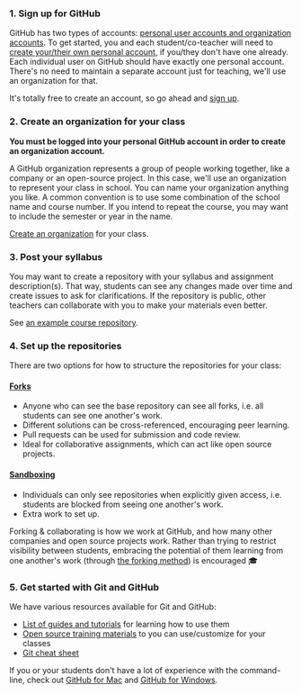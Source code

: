 ### 1. Sign up for GitHub

GitHub has two types of accounts: [personal user accounts and organization accounts][user-accounts]. To get started, you and each student/co-teacher will need to [create your/their own personal account][signup], if you/they don't have one already. Each individual user on GitHub should have exactly one personal account. There's no need to maintain a separate account just for teaching, we'll use an organization for that.

It's totally free to create an account, so go ahead and [sign up][signup].

### 2. Create an organization for your class

**You must be logged into your personal GitHub account in order to create an organization account.**

A GitHub organization represents a group of people working together, like a company or an open-source project. In this case, we'll use an organization to represent your class in school. You can name your organization anything you like. A common convention is to use some combination of the school name and course number. If you intend to repeat the course, you may want to include the semester or year in the name.

[Create an organization][org-signup] for your class.

### 3. Post your syllabus

You may want to create a repository with your syllabus and assignment description(s). That way, students can see any changes made over time and create issues to ask for clarifications. If the repository is public, other teachers can collaborate with you to make your materials even better.

See [an example course repository](https://github.com/afeld/advanced_js).

### 4. Set up the repositories

There are two options for how to structure the repositories for your class:

#### [Forks][forks]

* Anyone who can see the base repository can see all forks, i.e. all students can see one another's work.
* Different solutions can be cross-referenced, encouraging peer learning.
* Pull requests can be used for submission and code review.
* Ideal for collaborative assignments, which can act like open source projects.

#### [Sandboxing][sandboxing]

* Individuals can only see repositories when explicitly given access, i.e. students are blocked from seeing one another's work.
* Extra work to set up.

Forking & collaborating is how we work at GitHub, and how many other companies and open source projects work. Rather than trying to restrict visibility between students, embracing the potential of them learning from one another's work (through [the forking method][forks]) is encouraged :mortar_board:

### 5. Get started with Git and GitHub

We have various resources available for Git and GitHub:

* [List of guides and tutorials][learning-materials] for learning how to use them
* [Open source training materials][teaching-materials] to you can use/customize for your classes
* [Git cheat sheet][cheat-sheet]

If you or your students don't have a lot of experience with the command-line, check out [GitHub for Mac][ghfm] and [GitHub for Windows][ghfw].

<!-- Links -->
[org-signup]: http://github.com/organizations/new
[signup]: https://help.github.com/articles/signing-up-for-a-new-github-account
[user-accounts]: https://help.github.com/articles/what-s-the-difference-between-user-and-organization-accounts
[forks]: forks
[sandboxing]: sandboxing
[learning-materials]: https://help.github.com/articles/what-are-other-good-resources-for-learning-git-and-github
[teaching-materials]: http://training.github.com/materials/
[cheat-sheet]: /git-cheat-sheet-education.pdf
[ghfm]: https://mac.github.com/
[ghfw]: https://windows.github.com/
